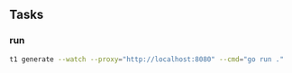 ## Tasks

### run

```bash
t1 generate --watch --proxy="http://localhost:8080" --cmd="go run ."
```
